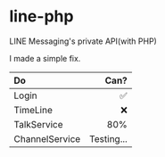 # line-php
LINE Messaging's private API(with PHP)


I made a simple fix.

| Do | Can? |
|:---|---:|
|Login |✅ |
|TimeLine |❌ |
|TalkService |80% |
|ChannelService |Testing... |
